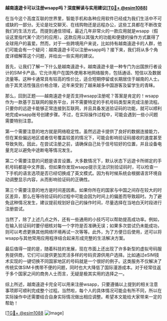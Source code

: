 **越南遠遊卡可以注册wsapp吗？深度解读与实用建议[[TG💪+ @esim1088](https://t.me/s/esim1088)]**

在当今这个高度互联的世界里，智能手机和各种应用软件已经成为我们生活中不可或缺的一部分。无论是社交聊天、在线购物还是远程办公，这些工具都在不断改变我们的生活方式。而提到通信领域，最近几年非常火的一款应用就是wsapp（假设这里指代某个流行的应用）。这款应用以其强大的功能和便捷的操作方式赢得了全球用户的喜爱。然而，对于一些跨境用户来说，比如持有越南遠遊卡的人群，他们可能会有一个疑问：越南遠遊卡可以注册wsapp吗？接下来，我们将从多个角度详细解答这个问题，并给出一些实用的建议。

首先，让我们了解一下什么是越南遠遊卡。越南遠遊卡是一种专门为出国旅行者设计的SIM卡产品，它允许用户在国外使用本地网络服务，包括通话、短信以及数据流量等。这种卡通常具有较高的性价比，适合短期停留或长期居住于越南的人士。由于其灵活性强且价格合理，近年来受到了越来越多中国游客及留学生的青睐。

那么，回到正题——越南遠遊卡是否支持wsapp注册呢？答案是肯定的！wsapp作为一款基于互联网的服务平台，并不需要特定的手机号码类型来完成注册流程。只要你的远遊卡能够正常连接到互联网，并且具备发送验证码的功能，就可以顺利地完成wsapp账号创建步骤。不过，在实际操作过程中，可能会遇到一些小问题需要特别注意。

第一个需要注意的地方就是网络稳定性。虽然远遊卡提供了良好的数据连接能力，但在某些偏远地区或者信号覆盖较差的情况下，可能会影响验证码接收的速度甚至导致失败。因此，在尝试注册之前，请确保自己处于信号较好的位置，并且设备电量充足以避免中途断电等情况发生。

第二个需要注意的问题是语言设置。大多数情况下，默认状态下远遊卡所绑定的手机号码都是中文界面，但如果你发现wsapp提示无法识别验证码时，可以检查一下手机的语言选项是否已经切换成了英文模式。因为有时候系统会根据语言环境自动调整显示内容，从而影响验证码的正确性。

第三个需要注意的地方是时间差因素。如果你所在的国家与中国之间存在较大的时区差异，那么在等待验证码的过程中可能会因为时间上的偏差而导致超时。为了避免这种情况发生，建议提前规划好自己的操作时间，尽量选择在当地白天时段进行注册尝试。

当然了，除了上述几点之外，还有一些通用的小技巧可以帮助提高成功率。例如，在输入验证码时要仔细核对每一个字符是否准确无误；如果多次尝试仍未能成功，则可以考虑更换其他网络环境再试一次等等。此外，为了方便日后使用，还可以将wsapp与其他常用应用程序结合起来形成完整的生活解决方案。

最后值得一提的是，随着科技的发展，现在市面上还出现了许多新型的虚拟号码服务提供商，它们可以提供更加灵活多样的号码资源供用户选择。比如通过eSIM技术实现的一键切换不同国家地区的号码就是一个很好的例子。这类服务不仅解决了传统实体SIM卡携带不便的问题，同时也大大降低了国际漫游成本。对于经常往返于多个国家之间的商务人士而言，无疑是极其实用的选择之一。

综上所述，越南遠遊卡完全可以用来注册wsapp，只要遵循以上提到的相关注意事项即可顺利完成整个过程。当然啦，每个人的具体情况可能会有所不同，所以在实际操作中还需要结合自身实际情况做出相应调整。希望本文能给大家带来一定的帮助！

[[TG💪+ @esim1088](https://t.me/s/esim1088) ![Image](https://i.postimg.cc/4NQfJmqS/Snipaste-2025-05-13-00-14-12.png)]